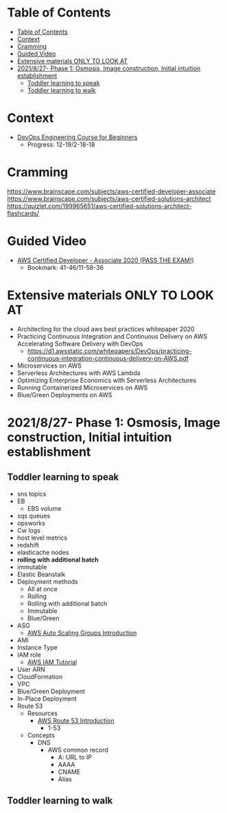 # Table of Contents
- [Table of Contents](#table-of-contents)
- [Context](#context)
- [Cramming](#cramming)
- [Guided Video](#guided-video)
- [Extensive materials ONLY TO LOOK AT](#extensive-materials-only-to-look-at)
- [2021/8/27- Phase 1: Osmosis, Image construction, Initial intuition establishment](#2021827--phase-1-osmosis-image-construction-initial-intuition-establishment)
  - [Toddler learning to speak](#toddler-learning-to-speak)
  - [Toddler learning to walk](#toddler-learning-to-walk)
# Context
- [DevOps Engineering Course for Beginners](https://www.youtube.com/watch?v=j5Zsa_eOXeY)
  - Progress: 12-19/2-18-18

# Cramming
https://www.brainscape.com/subjects/aws-certified-developer-associate
https://www.brainscape.com/subjects/aws-certified-solutions-architect
https://quizlet.com/199965651/aws-certified-solutions-architect-flashcards/
#  Guided Video
- [AWS Certified Developer - Associate 2020 (PASS THE EXAM!)](https://www.youtube.com/watch?v=RrKRN9zRBWs&t=515s)
	- Bookmark: 41-46/11-58-36



# Extensive materials ONLY TO LOOK AT 
- Architecting for the cloud aws best practices whitepaper 2020
- Practicing Continuous Integration and Continuous Delivery on AWS Accelerating Software Delivery with DevOps
  - https://d1.awsstatic.com/whitepapers/DevOps/practicing-continuous-integration-continuous-delivery-on-AWS.pdf
- Microservices on AWS
- Serverless Architectures with AWS Lambda
- Optimizing Enterprise Economics with Serverless Architectures
- Running Containerized Microservices on AWS
- Blue/Green Deployments on AWS

# 2021/8/27- Phase 1: Osmosis, Image construction, Initial intuition establishment
## Toddler learning to speak
- sns topics
- EB 
  - EBS volume
- sqs queues
- opsworks
- Cw logs
- host level metrics
- redshift
- elasticache nodes
- **rolling with additional batch**
- immutable 
- Elastic Beanstalk
- Deployment methods
  - All at once
  - Rolling
  - Rolling with additional batch
  - Immutable
  - Blue/Green
- ASG
  - [AWS Auto Scaling Groups Introduction](https://www.youtube.com/watch?v=jvMoWjsP7Pk)
- AMI
- Instance Type
- IAM role
  - [AWS IAM Tutorial](https://www.youtube.com/watch?v=3y596T1eH_8)
- User ARN
- CloudFormation
- VPC
- Blue/Green Deployment
- In-Place Deployment
- Route 53
  - Resources
    - [AWS Route 53 Introduction](https://www.youtube.com/watch?v=10JKpg-eqZU)
      - 1-53
  - Concepts
    - DNS
      - AWS common record
        - A: URL to IP
        - AAAA
        - CNAME
        - Alias
## Toddler learning to walk